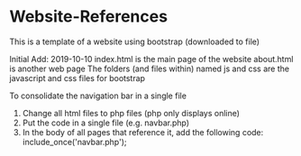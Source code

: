 # Website-References
This is a template of a website using bootstrap (downloaded to file)

Initial Add: 2019-10-10
index.html is the main page of the website
about.html is another web page
The folders (and files within) named js and css are the javascript and css files for bootstrap



To consolidate the navigation bar in a single file
1. Change all html files to php files (php only displays online)
2. Put the code in a single file (e.g. navbar.php)
3. In the body of all pages that reference it, add the following code: include_once('navbar.php');
